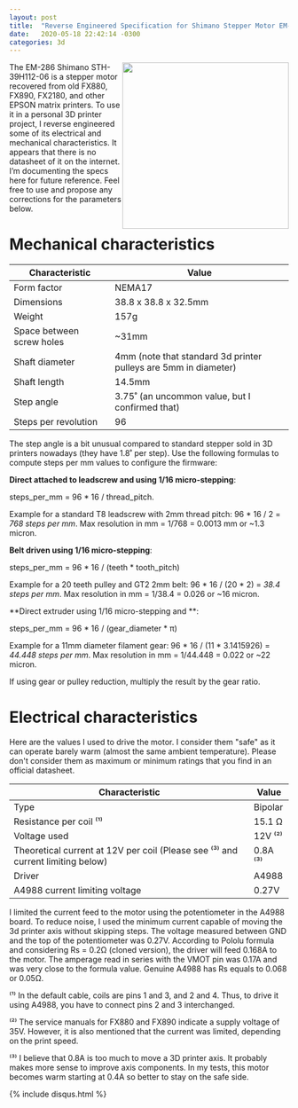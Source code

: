 ```yaml
---
layout: post
title:  "Reverse Engineered Specification for Shimano Stepper Motor EM-286 STH-039H112-06"
date:   2020-05-18 22:42:14 -0300
categories: 3d
---
```


<a href="{{site.baseurl}}/assets/images/em-286-sth-039h112-06.jpeg"><img class="border" style="float: right; width: 300px;" src="{{site.baseurl}}/assets/images/em-286-sth-039h112-06.jpeg"></a> The EM-286 Shimano STH-39H112-06 is a stepper motor recovered from old FX880, FX890, FX2180, and other EPSON matrix printers. To use it in a personal 3D printer project, I reverse engineered some of its electrical and mechanical characteristics. It appears that there is no datasheet of it on the internet. I’m documenting the specs here for future reference. Feel free to use and propose any corrections for the parameters below.

# Mechanical characteristics

| Characteristic | Value |
| -------------- | ----- |
| Form factor    | NEMA17 |
| Dimensions | 38.8 x 38.8 x 32.5mm |
| Weight |  157g |
| Space between screw holes | ~31mm |
| Shaft diameter | 4mm (note that standard 3d printer pulleys are 5mm in diameter) |
| Shaft length | 14.5mm |
| Step angle | 3.75˚ (an uncommon value, but I confirmed that) |
| Steps per revolution | 96 |

The step angle is a bit unusual compared to standard stepper sold in 3D printers nowadays (they have 1.8˚ per step). Use the following formulas to compute steps per mm values to configure the firmware:

**Direct attached to leadscrew and using 1/16 micro-stepping**:

steps_per_mm = 96 * 16 / thread_pitch.

Example for a standard T8 leadscrew with 2mm thread pitch: 96 * 16 / 2 = *768 steps per mm*. Max resolution in mm = 1/768 = 0.0013 mm or ~1.3 micron.

**Belt driven using 1/16 micro-stepping**:

steps_per_mm = 96 * 16 / (teeth * tooth_pitch)

Example for a 20 teeth pulley and GT2 2mm belt: 96 * 16 / (20 * 2) = *38.4 steps per mm*. Max resolution in mm = 1/38.4 = 0.026 or ~16 micron.

**Direct extruder using 1/16 micro-stepping and **:

steps_per_mm = 96 * 16 / (gear_diameter * π)

Example for a 11mm diameter filament gear: 96 * 16 / (11 * 3.1415926) = *44.448 steps per mm*. Max resolution in mm = 1/44.448 = 0.022 or ~22 micron.

If using gear or pulley reduction, multiply the result by the gear ratio.

# Electrical characteristics

Here are the values I used to drive the motor. I consider them "safe" as it can operate barely warm (almost the same ambient temperature). Please don't consider them as maximum or minimum ratings that you find in an official datasheet.

| Characteristic | Value |
| -------------- | ----- |
| Type | Bipolar |
| Resistance per coil ⁽¹⁾ | 15.1 Ω |
| Voltage used | 12V ⁽²⁾ |
| Theoretical current at 12V per coil (Please see ⁽³⁾ and current limiting below) | 0.8A ⁽³⁾  |
| Driver | A4988 |
| A4988 current limiting voltage | 0.27V |


I limited the current feed to the motor using the potentiometer in the A4988 board. To reduce noise, I used the minimum current capable of moving the 3d printer axis without skipping steps. The voltage measured between GND and the top of the potentiometer was 0.27V. According to Pololu formula and considering Rs = 0.2Ω (cloned version), the driver will feed 0.168A to the motor. The amperage read in series with the VMOT pin was 0.17A and was very close to the formula value. Genuine A4988 has Rs equals to 0.068 or 0.05Ω.

⁽¹⁾ In the default cable, coils are pins 1 and 3, and 2 and 4. Thus, to drive it using A4988, you have to connect pins 2 and 3 interchanged. 

⁽²⁾ The service manuals for FX880 and FX890 indicate a supply voltage of 35V. However, it is also mentioned that the current was limited, depending on the print speed.

⁽³⁾ I believe that 0.8A is too much to move a 3D printer axis. It probably makes more sense to improve axis components. In my tests, this motor becomes warm starting at 0.4A so better to stay on the safe side.

{% include disqus.html %}
